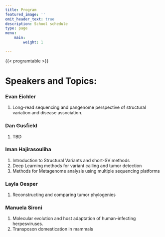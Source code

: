 ```yaml
---
title: Program
featured_image: ''
omit_header_text: true
description: School schedule
type: page
menu:
    main:
        weight: 1

---
```


{{< programtable >}}

<!-- {{< table >}}
|             	| Sunday  	| Monday  	| Tuesday 	| Wednesday 	| Thursday 	|
|-------------	|---------	|---------	|---------	|-----------	|----------	|
| 9:00-10:30  	|         	| Lecture 1 	| Lecture 	| Lecture   	| Lecture  	|
| 10:30-11:00 	|         	|         	|         	|           	|          	|
| 11:00-12:30 	|         	| Lecture 	| Lecture 	| Lecture   	| Lecture  	|
| 12:30-14:00 	|         	|         	|         	|           	|          	|
| 14:00-15:30 	|         	| Lecture 	| Lecture 	|           	| Lecture  	|
| 15:30-16:00 	|         	|         	|         	|           	|          	|
| 16:00-17:30 	|         	| Lecture 	| Lecture 	|           	| Lecture  	|
{{</table>}} -->

# Speakers and Topics:

### Evan Eichler 
1.  Long-read sequencing and pangenome perspective of structural variation and
    disease association. 
    
### Dan Gusfield
1.  TBD

### Iman Hajirasouliha 
1.  Introduction to Structural Variants and short-SV methods
2.  Deep Learning methods for variant calling and tumor detection
3.  Methods for Metagenome analysis using multiple sequencing platforms

### Layla Oesper
1.  Reconstructing and comparing tumor  phylogenies

### Manuela Sironi
1.  Molecular evolution and host adaptation of human-infecting herpesviruses.
2.  Transposon domestication in mammals

